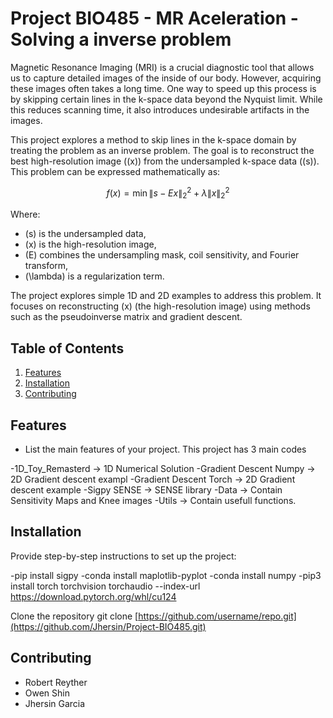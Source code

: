 # Project BIO485 - MR Aceleration - Solving a inverse problem

Magnetic Resonance Imaging (MRI) is a crucial diagnostic tool that allows us to capture detailed images of the inside of our body. However, acquiring these images often takes a long time. One way to speed up this process is by skipping certain lines in the k-space data beyond the Nyquist limit. While this reduces scanning time, it also introduces undesirable artifacts in the images.  

This project explores a method to skip lines in the k-space domain by treating the problem as an inverse problem. The goal is to reconstruct the best high-resolution image (\(x\)) from the undersampled k-space data (\(s\)). This problem can be expressed mathematically as:  

$$
f(x) = \min \|s - Ex\|_2^2 + \lambda \|x\|_2^2
$$  

Where:  
- \(s\) is the undersampled data,  
- \(x\) is the high-resolution image,  
- \(E\) combines the undersampling mask, coil sensitivity, and Fourier transform,  
- \(\lambda\) is a regularization term.  

The project explores simple 1D and 2D examples to address this problem. It focuses on reconstructing \(x\) (the high-resolution image) using methods such as the pseudoinverse matrix and gradient descent.  

## Table of Contents
1. [Features](#features)
2. [Installation](#installation)
3. [Contributing](#contributing)

## Features
- List the main features of your project. This project has 3 main codes

-1D_Toy_Remasterd -> 1D Numerical Solution
-Gradient Descent Numpy -> 2D Gradient descent exampl
-Gradient Descent Torch -> 2D Gradient descent example
-Sigpy SENSE -> SENSE library
-Data -> Contain Sensitivity Maps and Knee images
-Utils -> Contain usefull functions.

## Installation
Provide step-by-step instructions to set up the project:

-pip install sigpy
-conda install maplotlib-pyplot
-conda install numpy
-pip3 install torch torchvision torchaudio --index-url https://download.pytorch.org/whl/cu124

Clone the repository
git clone [https://github.com/username/repo.git](https://github.com/Jhersin/Project-BIO485.git)

## Contributing
- Robert Reyther
- Owen Shin
- Jhersin Garcia
